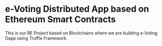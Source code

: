 # e-Voting Distributed App based on Ethereum Smart Contracts #

This is our BE Project based on Blockchains where we are building e-Voting Dapp using Truffle Framework.



